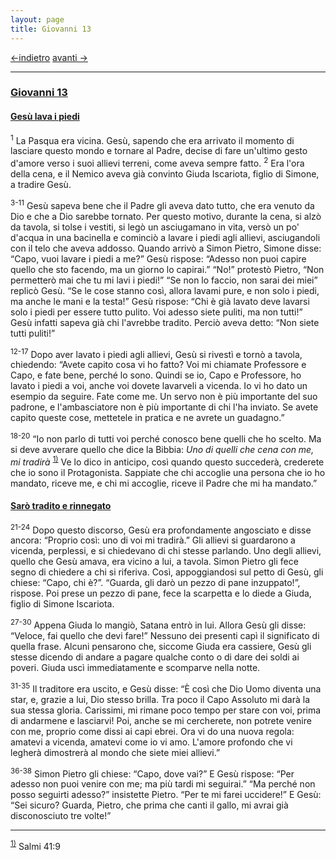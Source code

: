```yaml
---
layout: page
title: Giovanni 13
---
```

[<-indietro](gv12.html) [avanti ->](gv14.html)

--------------------------------
### <a href="" id="giovanni_13">Giovanni 13</a>

#### <a href="" id="gesu_lava_i_piedi">Gesù lava i piedi</a>

<sup>1</sup> La Pasqua era vicina. Gesù, sapendo che era arrivato il momento di lasciare questo mondo e tornare al Padre, decise di fare un'ultimo gesto d'amore verso i suoi allievi terreni, come aveva sempre fatto. <sup>2</sup> Era l'ora della cena, e il Nemico aveva già convinto Giuda Iscariota, figlio di Simone, a tradire Gesù.

<sup>3-11</sup> Gesù sapeva bene che il Padre gli aveva dato tutto, che era venuto da Dio e che a Dio sarebbe tornato. Per questo motivo, durante la cena, si alzò da tavola, si tolse i vestiti, si legò un asciugamano in vita, versò un po' d'acqua in una bacinella e cominciò a lavare i piedi agli allievi, asciugandoli con il telo che aveva addosso. Quando arrivò a Simon Pietro, Simone disse: “Capo, vuoi lavare i piedi a me?” Gesù rispose: “Adesso non puoi capire quello che sto facendo, ma un giorno lo capirai.” “No!” protestò Pietro, “Non permetterò mai che tu mi lavi i piedi!” “Se non lo faccio, non sarai dei miei” replicò Gesù. “Se le cose stanno così, allora lavami pure, e non solo i piedi, ma anche le mani e la testa!” Gesù rispose: “Chi è già lavato deve lavarsi solo i piedi per essere tutto pulito. Voi adesso siete puliti, ma non tutti!” Gesù infatti sapeva già chi l'avrebbe tradito. Perciò aveva detto: “Non siete tutti puliti!”

<sup>12-17</sup> Dopo aver lavato i piedi agli allievi, Gesù si rivestì e tornò a tavola, chiedendo: “Avete capito cosa vi ho fatto? Voi mi chiamate Professore e Capo, e fate bene, perché lo sono. Quindi se io, Capo e Professore, ho lavato i piedi a voi, anche voi dovete lavarveli a vicenda. Io vi ho dato un esempio da seguire. Fate come me. Un servo non è più importante del suo padrone, e l'ambasciatore non è più importante di chi l'ha inviato. Se avete capito queste cose, mettetele in pratica e ne avrete un guadagno.”

<sup>18-20</sup> “Io non parlo di tutti voi perché conosco bene quelli che ho scelto. Ma si deve avverare quello che dice la Bibbia: *Uno di quelli che cena con me, mi tradirà* <sup><a href="#fn__1" id="fnt__1" class="fn_top">1)</a></sup> Ve lo dico in anticipo, così quando questo succederà, crederete che io sono il Protagonista. Sappiate che chi accoglie una persona che io ho mandato, riceve me, e chi mi accoglie, riceve il Padre che mi ha mandato.”

#### <a href="" id="saro_tradito_e_rinnegato">Sarò tradito e rinnegato</a>

<sup>21-24</sup> Dopo questo discorso, Gesù era profondamente angosciato e disse ancora: “Proprio così: uno di voi mi tradirà.” Gli allievi si guardarono a vicenda, perplessi, e si chiedevano di chi stesse parlando. Uno degli allievi, quello che Gesù amava, era vicino a lui, a tavola. Simon Pietro gli fece segno di chiedere a chi si riferiva. Così, appoggiandosi sul petto di Gesù, gli chiese: “Capo, chi è?”. “Guarda, gli darò un pezzo di pane inzuppato!”, rispose. Poi prese un pezzo di pane, fece la scarpetta e lo diede a Giuda, figlio di Simone Iscariota.

<sup>27-30</sup> Appena Giuda lo mangiò, Satana entrò in lui. Allora Gesù gli disse: “Veloce, fai quello che devi fare!” Nessuno dei presenti capì il significato di quella frase. Alcuni pensarono che, siccome Giuda era cassiere, Gesù gli stesse dicendo di andare a pagare qualche conto o di dare dei soldi ai poveri. Giuda uscì immediatamente e scomparve nella notte.

<sup>31-35</sup> Il traditore era uscito, e Gesù disse: “È così che Dio Uomo diventa una star, e, grazie a lui, Dio stesso brilla. Tra poco il Capo Assoluto mi darà la sua stessa gloria. Carissimi, mi rimane poco tempo per stare con voi, prima di andarmene e lasciarvi! Poi, anche se mi cercherete, non potrete venire con me, proprio come dissi ai capi ebrei. Ora vi do una nuova regola: amatevi a vicenda, amatevi come io vi amo. L'amore profondo che vi legherà dimostrerà al mondo che siete miei allievi.”

<sup>36-38</sup> Simon Pietro gli chiese: “Capo, dove vai?” E Gesù rispose: “Per adesso non puoi venire con me; ma più tardi mi seguirai.” “Ma perché non posso seguirti adesso?” insistette Pietro. “Per te mi farei uccidere!” E Gesù: “Sei sicuro? Guarda, Pietro, che prima che canti il gallo, mi avrai già disconosciuto tre volte!”

--------------------------------
<sup><a href="#fnt__1" id="fn__1" class="fn_bot">1)</a></sup>
Salmi 41:9


